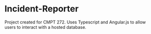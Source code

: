 # Incident-Reporter
Project created for CMPT 272. Uses Typescript and Angular.js to allow users to interact with a hosted database.